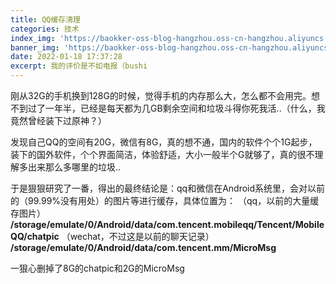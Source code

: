 ```yaml
---
title: QQ缓存清理
categories: 技术
index_img: 'https://baokker-oss-blog-hangzhou.oss-cn-hangzhou.aliyuncs.com/cdn_for_blog/blog_imgs/pexels-francesco-ungaro-3172277.jpg'
banner_img: 'https://baokker-oss-blog-hangzhou.oss-cn-hangzhou.aliyuncs.com/cdn_for_blog/blog_imgs/pexels-francesco-ungaro-3172277.jpg'
date: 2022-01-18 17:37:28
excerpt: 我的评价是不如电报（bushi
---
```




刚从32G的手机换到128G的时候，觉得手机的内存那么大，怎么都不会用完。想不到过了一年半，已经是每天都为几GB剩余空间和垃圾斗得你死我活..（什么，我竟然曾经装下过原神？）

发现自己QQ的空间有20G，微信有8G，真的想不通，国内的软件个个1G起步，装下的国外软件，个个界面简洁，体验舒适，大小一般半个G就够了，真的很不理解多出来那么多哪里的垃圾..

于是狠狠研究了一番，得出的最终结论是：qq和微信在Android系统里，会对以前的（99.99%没有用处）的图片等进行缓存，具体位置为：
（qq，以前的大量缓存图片）
**/storage/emulate/0/Android/data/com.tencent.mobileqq/Tencent/MobileQQ/chatpic**
（wechat，不过这是以前的聊天记录）
**/storage/emulate/0/Android/data/com.tencent.mm/MicroMsg**

一狠心删掉了8G的chatpic和2G的MicroMsg
